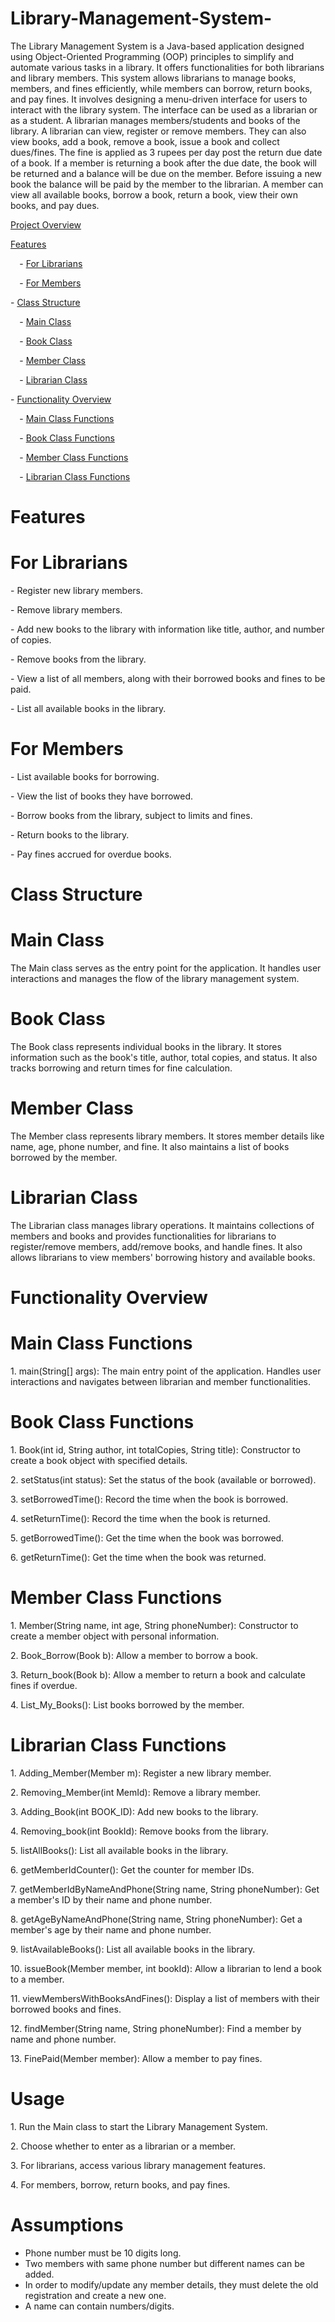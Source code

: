 # Library-Management-System-
The Library Management System is a Java-based application designed using Object-Oriented Programming (OOP) principles to simplify and automate various tasks in a library. It offers functionalities for both librarians and library members. This system allows librarians to manage books, members, and fines efficiently, while members can borrow, return books, and pay fines. It involves designing a menu-driven interface for users to interact with the library system. The interface can be used as a librarian or as a student. A librarian manages members/students and books of the library. A librarian can view, register or remove members. They can also view books, add a book, remove a book, issue a book and collect dues/fines. The fine is applied as 3 rupees per day post the return due date of a book.
If a member is returning a book after the due date, the book will be returned and a balance will be due on the member. Before issuing a new book the balance will be paid by the member to the librarian. A member can view all available books, borrow a book, return a book, view their own books, and pay dues.

[Project Overview](#project-overview)

 [Features](#features)

`  `- [For Librarians](#for-librarians)

`  `- [For Members](#for-members)

\- [Class Structure](#class-structure)

`  `- [Main Class](#main-class)

`  `- [Book Class](#book-class)

`  `- [Member Class](#member-class)

`  `- [Librarian Class](#librarian-class)

\- [Functionality Overview](#functionality-overview)

`  `- [Main Class Functions](#main-class-functions)

`  `- [Book Class Functions](#book-class-functions)

`  `- [Member Class Functions](#member-class-functions)

`  `- [Librarian Class Functions](#librarian-class-functions)

# Features

# For Librarians

\- Register new library members.

\- Remove library members.

\- Add new books to the library with information like title, author, and number of copies.

\- Remove books from the library.

\- View a list of all members, along with their borrowed books and fines to be paid.

\- List all available books in the library.

# For Members

\- List available books for borrowing.

\- View the list of books they have borrowed.

\- Borrow books from the library, subject to limits and fines.

\- Return books to the library.

\- Pay fines accrued for overdue books.

# Class Structure

# Main Class

The Main class serves as the entry point for the application. It handles user interactions and manages the flow of the library management system.

# Book Class

The Book class represents individual books in the library. It stores information such as the book's title, author, total copies, and status. It also tracks borrowing and return times for fine calculation.

# Member Class

The Member class represents library members. It stores member details like name, age, phone number, and fine. It also maintains a list of books borrowed by the member.

# Librarian Class

The Librarian class manages library operations. It maintains collections of members and books and provides functionalities for librarians to register/remove members, add/remove books, and handle fines. It also allows librarians to view members' borrowing history and available books.

# Functionality Overview

# Main Class Functions

1\. main(String[] args): The main entry point of the application. Handles user interactions and navigates between librarian and member functionalities.

# Book Class Functions

1\. Book(int id, String author, int totalCopies, String title): Constructor to create a book object with specified details.

2\. setStatus(int status): Set the status of the book (available or borrowed).

3\. setBorrowedTime(): Record the time when the book is borrowed.

4\. setReturnTime(): Record the time when the book is returned.

5\. getBorrowedTime(): Get the time when the book was borrowed.

6\. getReturnTime(): Get the time when the book was returned.

# Member Class Functions

1\. Member(String name, int age, String phoneNumber): Constructor to create a member object with personal information.

2\. Book\_Borrow(Book b): Allow a member to borrow a book.

3\. Return\_book(Book b): Allow a member to return a book and calculate fines if overdue.

4\. List\_My\_Books(): List books borrowed by the member.

# Librarian Class Functions

1\. Adding\_Member(Member m): Register a new library member.

2\. Removing\_Member(int MemId): Remove a library member.

3\. Adding\_Book(int BOOK\_ID): Add new books to the library.

4\. Removing\_book(int BookId): Remove books from the library.

5\. listAllBooks(): List all available books in the library.

6\. getMemberIdCounter(): Get the counter for member IDs.

7\. getMemberIdByNameAndPhone(String name, String phoneNumber): Get a member's ID by their name and phone number.

8\. getAgeByNameAndPhone(String name, String phoneNumber): Get a member's age by their name and phone number.

9\. listAvailableBooks(): List all available books in the library.

10\. issueBook(Member member, int bookId): Allow a librarian to lend a book to a member.

11\. viewMembersWithBooksAndFines(): Display a list of members with their borrowed books and fines.

12\. findMember(String name, String phoneNumber): Find a member by name and phone number.

13\. FinePaid(Member member): Allow a member to pay fines.

# Usage

1\. Run the Main class to start the Library Management System.

2\. Choose whether to enter as a librarian or a member.

3\. For librarians, access various library management features.

4\. For members, borrow, return books, and pay fines.


# Assumptions

- Phone number must be 10 digits long.
- Two members with same phone number but different names can be added.
- In order to modify/update any member details, they must delete the old registration and create a new one.
- A name can contain numbers/digits.
